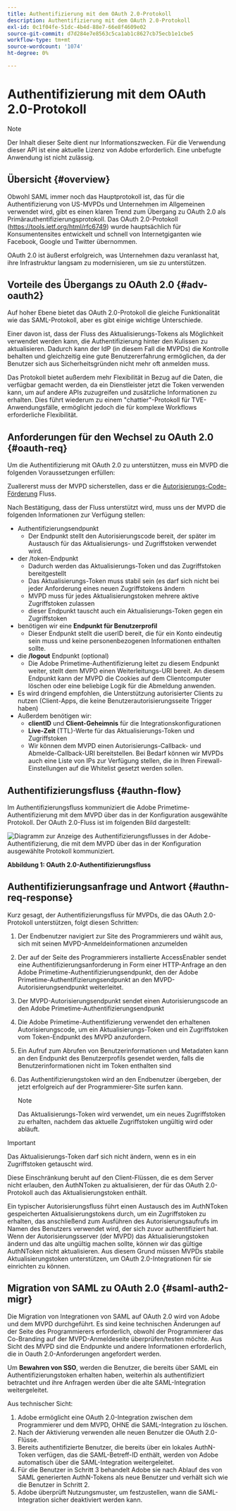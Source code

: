 ```yaml
---
title: Authentifizierung mit dem OAuth 2.0-Protokoll
description: Authentifizierung mit dem OAuth 2.0-Protokoll
exl-id: 0c1f04fe-51dc-4b4d-88e7-66e8f4609e02
source-git-commit: d7d284e7e8563c5ca1ab1c8627cb75ecb1e1cbe5
workflow-type: tm+mt
source-wordcount: '1074'
ht-degree: 0%

---
```


# Authentifizierung mit dem OAuth 2.0-Protokoll

>[!NOTE]
>
>Der Inhalt dieser Seite dient nur Informationszwecken. Für die Verwendung dieser API ist eine aktuelle Lizenz von Adobe erforderlich. Eine unbefugte Anwendung ist nicht zulässig.

## Übersicht {#overview}

Obwohl SAML immer noch das Hauptprotokoll ist, das für die Authentifizierung von US-MVPDs und Unternehmen im Allgemeinen verwendet wird, gibt es einen klaren Trend zum Übergang zu OAuth 2.0 als Primärauthentifizierungsprotokoll. Das OAuth 2.0-Protokoll (https://tools.ietf.org/html/rfc6749) wurde hauptsächlich für Konsumentensites entwickelt und schnell von Internetgiganten wie Facebook, Google und Twitter übernommen.

OAuth 2.0 ist äußerst erfolgreich, was Unternehmen dazu veranlasst hat, ihre Infrastruktur langsam zu modernisieren, um sie zu unterstützen.



## Vorteile des Übergangs zu OAuth 2.0 {#adv-oauth2}

Auf hoher Ebene bietet das OAuth 2.0-Protokoll die gleiche Funktionalität wie das SAML-Protokoll, aber es gibt einige wichtige Unterschiede.

Einer davon ist, dass der Fluss des Aktualisierungs-Tokens als Möglichkeit verwendet werden kann, die Authentifizierung hinter den Kulissen zu aktualisieren. Dadurch kann der IdP (in diesem Fall die MVPDs) die Kontrolle behalten und gleichzeitig eine gute Benutzererfahrung ermöglichen, da der Benutzer sich aus Sicherheitsgründen nicht mehr oft anmelden muss.

Das Protokoll bietet außerdem mehr Flexibilität in Bezug auf die Daten, die verfügbar gemacht werden, da ein Dienstleister jetzt die Token verwenden kann, um auf andere APIs zuzugreifen und zusätzliche Informationen zu erhalten. Dies führt wiederum zu einem &quot;chattier&quot;-Protokoll für TVE-Anwendungsfälle, ermöglicht jedoch die für komplexe Workflows erforderliche Flexibilität.





## Anforderungen für den Wechsel zu OAuth 2.0 {#oauth-req}

Um die Authentifizierung mit OAuth 2.0 zu unterstützen, muss ein MVPD die folgenden Voraussetzungen erfüllen:

Zuallererst muss der MVPD sicherstellen, dass er die [Autorisierungs-Code-Förderung](https://oauthlib.readthedocs.io/en/latest/oauth2/grants/authcode.html) Fluss.

Nach Bestätigung, dass der Fluss unterstützt wird, muss uns der MVPD die folgenden Informationen zur Verfügung stellen:

* Authentifizierungsendpunkt
   * Der Endpunkt stellt den Autorisierungscode bereit, der später im Austausch für das Aktualisierungs- und Zugriffstoken verwendet wird.
* der /token-Endpunkt
   * Dadurch werden das Aktualisierungs-Token und das Zugriffstoken bereitgestellt
   * Das Aktualisierungs-Token muss stabil sein (es darf sich nicht bei jeder Anforderung eines neuen Zugriffstokens ändern
   * MVPD muss für jedes Aktualisierungstoken mehrere aktive Zugriffstoken zulassen
   * dieser Endpunkt tauscht auch ein Aktualisierungs-Token gegen ein Zugriffstoken
* benötigen wir eine **Endpunkt für Benutzerprofil**
   * Dieser Endpunkt stellt die userID bereit, die für ein Konto eindeutig sein muss und keine personenbezogenen Informationen enthalten sollte.
* die **/logout** Endpunkt (optional)
   * Die Adobe Primetime-Authentifizierung leitet zu diesem Endpunkt weiter, stellt dem MVPD einen Weiterleitungs-URI bereit. An diesem Endpunkt kann der MVPD die Cookies auf dem Clientcomputer löschen oder eine beliebige Logik für die Abmeldung anwenden.
* Es wird dringend empfohlen, die Unterstützung autorisierter Clients zu nutzen (Client-Apps, die keine Benutzerautorisierungsseite Trigger haben)
* Außerdem benötigen wir:
   * **clientID** und **Client-Geheimnis** für die Integrationskonfigurationen
   * **Live-Zeit** (TTL)-Werte für das Aktualisierungs-Token und Zugriffstoken
   * Wir können dem MVPD einen Autorisierungs-Callback- und Abmelde-Callback-URI bereitstellen. Bei Bedarf können wir MVPDs auch eine Liste von IPs zur Verfügung stellen, die in Ihren Firewall-Einstellungen auf die Whitelist gesetzt werden sollen.


## Authentifizierungsfluss {#authn-flow}

Im Authentifizierungsfluss kommuniziert die Adobe Primetime-Authentifizierung mit dem MVPD über das in der Konfiguration ausgewählte Protokoll. Der OAuth 2.0-Fluss ist im folgenden Bild dargestellt:



![Diagramm zur Anzeige des Authentifizierungsflusses in der Adobe-Authentifizierung, die mit dem MVPD über das in der Konfiguration ausgewählte Protokoll kommuniziert.](assets/authn-flow.png)

**Abbildung 1: OAuth 2.0-Authentifizierungsfluss**



## Authentifizierungsanfrage und Antwort {#authn-req-response}

Kurz gesagt, der Authentifizierungsfluss für MVPDs, die das OAuth 2.0-Protokoll unterstützen, folgt diesen Schritten:

1. Der Endbenutzer navigiert zur Site des Programmierers und wählt aus, sich mit seinen MVPD-Anmeldeinformationen anzumelden
1. Der auf der Seite des Programmierers installierte AccessEnabler sendet eine Authentifizierungsanforderung in Form einer HTTP-Anfrage an den Adobe Primetime-Authentifizierungsendpunkt, den der Adobe Primetime-Authentifizierungsendpunkt an den MVPD-Autorisierungsendpunkt weiterleitet.
1. Der MVPD-Autorisierungsendpunkt sendet einen Autorisierungscode an den Adobe Primetime-Authentifizierungsendpunkt
1. Die Adobe Primetime-Authentifizierung verwendet den erhaltenen Autorisierungscode, um ein Aktualisierungs-Token und ein Zugriffstoken vom Token-Endpunkt des MVPD anzufordern.
1. Ein Aufruf zum Abrufen von Benutzerinformationen und Metadaten kann an den Endpunkt des Benutzerprofils gesendet werden, falls die Benutzerinformationen nicht im Token enthalten sind
1. Das Authentifizierungstoken wird an den Endbenutzer übergeben, der jetzt erfolgreich auf der Programmierer-Site surfen kann.

   >[!NOTE]
   >
   >Das Aktualisierungs-Token wird verwendet, um ein neues Zugriffstoken zu erhalten, nachdem das aktuelle Zugriffstoken ungültig wird oder abläuft.


>[!IMPORTANT]
>
>Das Aktualisierungs-Token darf sich nicht ändern, wenn es in ein Zugriffstoken getauscht wird.

Diese Einschränkung beruht auf den Client-Flüssen, die es dem Server nicht erlauben, den AuthNToken zu aktualisieren, der für das OAuth 2.0-Protokoll auch das Aktualisierungstoken enthält.

Ein typischer Autorisierungsfluss führt einen Austausch des im AuthNToken gespeicherten Aktualisierungstokens durch, um ein Zugriffstoken zu erhalten, das anschließend zum Ausführen des Autorisierungsaufrufs im Namen des Benutzers verwendet wird, der sich zuvor authentifiziert hat. Wenn der Autorisierungsserver (der MVPD) das Aktualisierungstoken ändern und das alte ungültig machen sollte, können wir das gültige AuthNToken nicht aktualisieren. Aus diesem Grund müssen MVPDs stabile Aktualisierungstoken unterstützen, um OAuth 2.0-Integrationen für sie einrichten zu können.


## Migration von SAML zu OAuth 2.0 {#saml-auth2-migr}

Die Migration von Integrationen von SAML auf OAuth 2.0 wird von Adobe und dem MVPD durchgeführt. Es sind keine technischen Änderungen auf der Seite des Programmierers erforderlich, obwohl der Programmierer das Co-Branding auf der MVPD-Anmeldeseite überprüfen/testen möchte. Aus Sicht des MVPD sind die Endpunkte und andere Informationen erforderlich, die in Oauth 2.0-Anforderungen angefordert werden.

Um **Bewahren von SSO**, werden die Benutzer, die bereits über SAML ein Authentifizierungstoken erhalten haben, weiterhin als authentifiziert betrachtet und ihre Anfragen werden über die alte SAML-Integration weitergeleitet.

Aus technischer Sicht:

1. Adobe ermöglicht eine OAuth 2.0-Integration zwischen dem Programmierer und dem MVPD, OHNE die SAML-Integration zu löschen.
1. Nach der Aktivierung verwenden alle neuen Benutzer die OAuth 2.0-Flüsse.
1. Bereits authentifizierte Benutzer, die bereits über ein lokales AuthN-Token verfügen, das die SAML-Betreff-ID enthält, werden von Adobe automatisch über die SAML-Integration weitergeleitet.
1. Für die Benutzer in Schritt 3 behandelt Adobe sie nach Ablauf des von SAML generierten AuthN-Tokens als neue Benutzer und verhält sich wie die Benutzer in Schritt 2.
1. Adobe überprüft Nutzungsmuster, um festzustellen, wann die SAML-Integration sicher deaktiviert werden kann.
